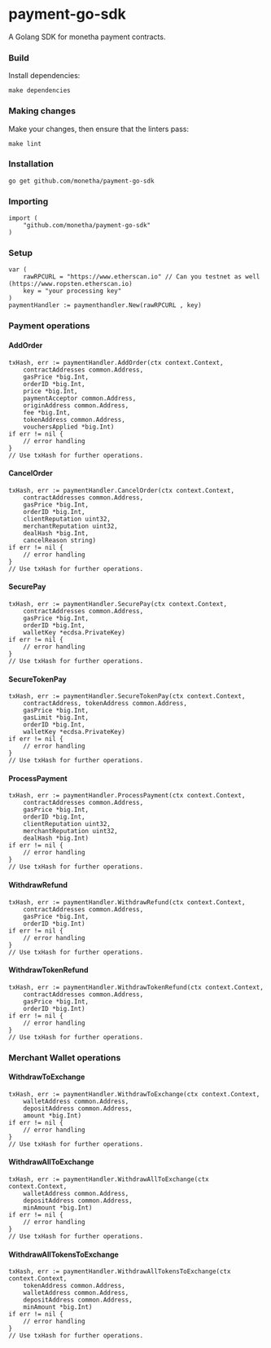 # payment-go-sdk

A Golang SDK for monetha payment contracts.

### Build

Install dependencies:

    make dependencies

### Making changes

Make your changes, then ensure that the linters pass:

    make lint	

### Installation

```shell
go get github.com/monetha/payment-go-sdk
```

### Importing

```golang
import (
    "github.com/monetha/payment-go-sdk"
)
```

### Setup

```golang
var (
    rawRPCURL = "https://www.etherscan.io" // Can you testnet as well (https://www.ropsten.etherscan.io)
    key = "your processing key"
)
paymentHandler := paymenthandler.New(rawRPCURL , key)
```
### Payment operations

#### AddOrder

```golang
txHash, err := paymentHandler.AddOrder(ctx context.Context,
	contractAddresses common.Address,
	gasPrice *big.Int,
	orderID *big.Int,
	price *big.Int,
	paymentAcceptor common.Address,
	originAddress common.Address,
	fee *big.Int,
	tokenAddress common.Address,
	vouchersApplied *big.Int)
if err != nil {
    // error handling
}
// Use txHash for further operations.
```

#### CancelOrder

```golang
txHash, err := paymentHandler.CancelOrder(ctx context.Context,
	contractAddresses common.Address,
	gasPrice *big.Int,
	orderID *big.Int,
	clientReputation uint32,
	merchantReputation uint32,
	dealHash *big.Int,
	cancelReason string)
if err != nil {
    // error handling
}
// Use txHash for further operations.
```

#### SecurePay

```golang
txHash, err := paymentHandler.SecurePay(ctx context.Context,
	contractAddresses common.Address,
	gasPrice *big.Int,
	orderID *big.Int,
	walletKey *ecdsa.PrivateKey)
if err != nil {
    // error handling
}
// Use txHash for further operations.
```

#### SecureTokenPay

```golang
txHash, err := paymentHandler.SecureTokenPay(ctx context.Context,
	contractAddress, tokenAddress common.Address,
	gasPrice *big.Int,
	gasLimit *big.Int,
	orderID *big.Int,
	walletKey *ecdsa.PrivateKey)
if err != nil {
    // error handling
}
// Use txHash for further operations.
```

#### ProcessPayment

```golang
txHash, err := paymentHandler.ProcessPayment(ctx context.Context,
	contractAddresses common.Address,
	gasPrice *big.Int,
	orderID *big.Int,
	clientReputation uint32,
	merchantReputation uint32,
	dealHash *big.Int)
if err != nil {
    // error handling
}
// Use txHash for further operations.
```

#### WithdrawRefund

```golang
txHash, err := paymentHandler.WithdrawRefund(ctx context.Context,
	contractAddresses common.Address,
	gasPrice *big.Int,
	orderID *big.Int)
if err != nil {
    // error handling
}
// Use txHash for further operations.
```

#### WithdrawTokenRefund

```golang
txHash, err := paymentHandler.WithdrawTokenRefund(ctx context.Context,
	contractAddresses common.Address,
	gasPrice *big.Int,
	orderID *big.Int)
if err != nil {
    // error handling
}
// Use txHash for further operations.
```

### Merchant Wallet operations

#### WithdrawToExchange

```golang
txHash, err := paymentHandler.WithdrawToExchange(ctx context.Context,
	walletAddress common.Address,
	depositAddress common.Address,
	amount *big.Int)
if err != nil {
    // error handling
}
// Use txHash for further operations.
```

#### WithdrawAllToExchange

```golang
txHash, err := paymentHandler.WithdrawAllToExchange(ctx context.Context,
	walletAddress common.Address,
	depositAddress common.Address,
	minAmount *big.Int)
if err != nil {
    // error handling
}
// Use txHash for further operations.
```

#### WithdrawAllTokensToExchange

```golang
txHash, err := paymentHandler.WithdrawAllTokensToExchange(ctx context.Context,
	tokenAddress common.Address,
	walletAddress common.Address,
	depositAddress common.Address,
	minAmount *big.Int)
if err != nil {
    // error handling
}
// Use txHash for further operations.
```



